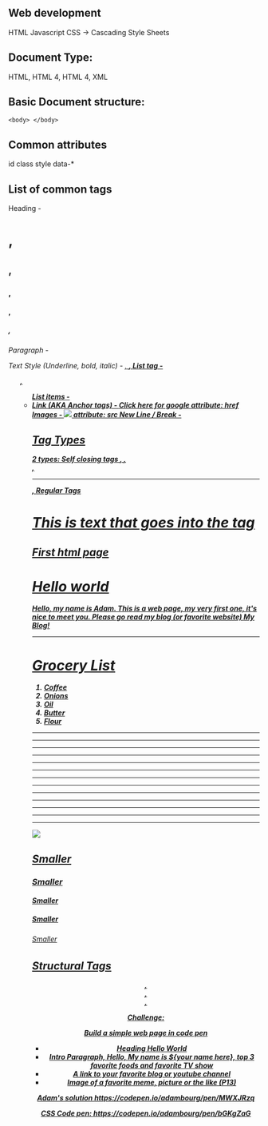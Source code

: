 Web development 
-----------------------------
HTML 
Javascript
CSS -> Cascading Style Sheets 

Document Type:
-----------------------------
<!DOCTYPE html>

HTML, HTML 4, HTML 4, XML 

Basic Document structure: 
-----------------------------
<!DOCTYPE html>
<html>
    <head>
    <title> </title>
    </head>

    <body> </body> 
</html> 

Common attributes
--------------------
id
class
style 
data-* 

List of common tags
-----------------------------
Heading - <h1>, <h2>, <h3>, <h4>, <h5>, <h6>
Paragraph - <p>
Text Style (Underline, bold, italic) - <u>, <b>, <i> 
List tag - <ol>, <ul> 
List items - <li> 
Link (AKA Anchor tags) - <a href="google.com"> Click here for google </a> 
    attribute: href
Images - <img src="url to the file" /> 
    attribute: src
New Line / Break - <br /> 


Tag Types
-------------------
2 types: 
Self closing tags
    <img />, <link />, <br />, <hr />, <meta /> 
Regular Tags 
    <h1> This is text that goes into the tag </h1> 


First html page 
-------------------
<h1> Hello world</h1>

<p> Hello, my name is Adam. This is a web page, my very first one, it's nice to meet you. Please go read my blog (or favorite website) <a href="http://www.adambourg.com/"> My Blog! </a> </p>

<hr /> 

<h1> Grocery List </h1>
<ol>
  <li> Coffee </li>
  <li> Onions </li>
  <li> Oil </li>
  <li> Butter </li>
  <li> Flour </li>
</ol>

<hr /> <hr /> <hr /> <hr /> <hr /> <hr /> <hr /> <hr /> <hr /> <hr /> <hr /> <hr /> <hr /> 

<img src="https://www.go2group.com/wp-content/uploads/2019/09/Meme-1.gif" />

<h2> Smaller </h2>
<h3> Smaller </h3>
<h4> Smaller </h4>
<h5> Smaller </h5>
<h6> Smaller </h6>

Structural Tags
------------------
<header>, <footer>, <div>, <span> 


Challenge: 

Build a simple web page in code pen
* Heading Hello World
* Intro Paragraph, Hello, My name is ${your name here}, top 3 favorite foods and favorite TV show 
* A link to your favorite blog or youtube channel 
* Image of a favorite meme, picture or the like (P13)

Adam's solution 
https://codepen.io/adambourg/pen/MWXJRzq


CSS Code pen: 
https://codepen.io/adambourg/pen/bGKgZaG

